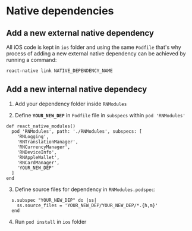 # Native dependencies

## Add a new external native dependency

All iOS code is kept in `ios` folder and using the same `Podfile` that's why process of adding a new external native dependency can be achieved by running a command:

```bash
react-native link NATIVE_DEPENDENCY_NAME
```

## Add a new internal native dependecy

1. Add your dependency folder inside `RNModules`

2. Define **`YOUR_NEW_DEP`** in `Podfile` file in `subspecs` within `pod 'RNModules'`

```
def react_native_modules()
  pod 'RNModules', path: './RNModules', subspecs: [
    'RNLogging',
    'RNTranslationManager',
    'RNCurrencyManager',
    'RNDeviceInfo',
    'RNAppleWallet',
    'RNCardManager',
    'YOUR_NEW_DEP'
  ]
end
```

3. Define source files for dependency in `RNModules.podspec`:

```
  s.subspec "YOUR_NEW_DEP" do |ss|
    ss.source_files = 'YOUR_NEW_DEP/YOUR_NEW_DEP/*.{h,m}'
  end
```

4. Run `pod install` in `ios` folder
